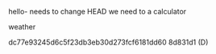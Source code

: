 hello-  needs to change
HEAD
we need to a calculator

weather

dc77e93245d6c5f23db3eb30d273fcf6181dd60
8d831d1 (D)
